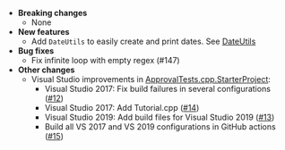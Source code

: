 <!-- See the [v.10.2.0 milestone](https://github.com/approvals/ApprovalTests.cpp/milestone/__MILESTONE_NUMBER__?closed=1) for the full list of changes. -->

* **Breaking changes**
    * None
* **New features**
    * Add `DateUtils` to easily create and print dates. See [DateUtils](https://github.com/approvals/ApprovalTests.cpp/blob/master/doc/Utilities.md#dateutils)
* **Bug fixes**
    * Fix infinite loop with empty regex (#147)
* **Other changes**
    * Visual Studio improvements in [ApprovalTests.cpp.StarterProject](https://github.com/approvals/ApprovalTests.cpp.StarterProject):
        * Visual Studio 2017: Fix build failures in several configurations ([#12](https://github.com/approvals/ApprovalTests.cpp.StarterProject/issues/12))
        * Visual Studio 2017: Add Tutorial.cpp ([#14](https://github.com/approvals/ApprovalTests.cpp.StarterProject/issues/14))
        * Visual Studio 2019: Add build files for Visual Studio 2019 ([#13](https://github.com/approvals/ApprovalTests.cpp.StarterProject/issues/13))
        * Build all VS 2017 and  VS 2019 configurations in GitHub actions ([#15](https://github.com/approvals/ApprovalTests.cpp.StarterProject/issues/15))
